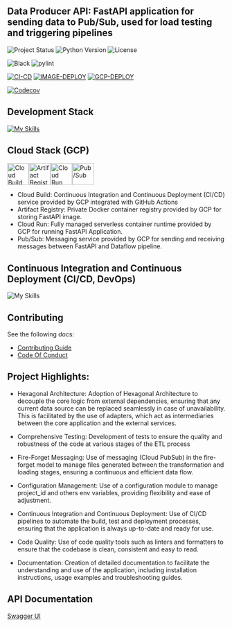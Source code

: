 ## Data Producer API: FastAPI application for sending data to Pub/Sub, used for load testing and triggering pipelines

![Project Status](https://img.shields.io/badge/status-done-green?style=for-the-badge&logo=github)
![Python Version](https://img.shields.io/badge/python-3.9-blue?style=for-the-badge&logo=python)
![License](https://img.shields.io/badge/license-MIT-blue?style=for-the-badge&logo=mit)

![Black](https://img.shields.io/badge/code%20style-black-000000.svg?style=for-the-badge&logo=python)
![pylint](https://img.shields.io/badge/pylint-10.00-green?style=for-the-badge&logo=python)

[![CI-CD](https://img.shields.io/github/actions/workflow/status/ivdatahub/data-producer-api/CI-CD.yaml?&style=for-the-badge&logo=githubactions&cacheSeconds=60&label=Tests)](https://github.com/ivdatahub/data-producer-api/actions/workflows/CI-CD.yml)
[![IMAGE-DEPLOY](https://img.shields.io/github/actions/workflow/status/ivdatahub/data-producer-api/deploy-image.yml?&style=for-the-badge&logo=github&cacheSeconds=60&label=Registry)](https://github.com/ivdatahub/data-producer-api/actions/workflows/deploy-cloud-run.yaml)
[![GCP-DEPLOY](https://img.shields.io/github/actions/workflow/status/ivdatahub/data-producer-api/deploy-cloud-run.yaml?&style=for-the-badge&logo=google&cacheSeconds=60&label=Deploy)](https://github.com/ivdatahub/data-producer-api/actions/workflows/deploy-cloud-run.yaml)

[![Codecov](https://img.shields.io/codecov/c/github/ivdatahub/data-producer-api?style=for-the-badge&logo=codecov)](https://app.codecov.io/gh/ivdatahub/data-producer-api)

## Development Stack

[![My Skills](https://skillicons.dev/icons?i=pycharm,python,github,gcp,docker,fastapi,postman&perline=7)](https://skillicons.dev)

## Cloud Stack (GCP)

<img src="docs/icons/cloud-build.png" Alt="Cloud Build" width="50" height="50"><img src="docs/icons/artifact-registry.png" Alt="Artifact Registry" width="50" height="50"><img src="docs/icons/cloud-run.png" Alt="Cloud Run" width="50" height="50"><img src="docs/icons/pubsub.png" Alt="Pub/Sub" width="50" height="50">

- Cloud Build: Continuous Integration and Continuous Deployment (CI/CD) service provided by GCP integrated with GitHub Actions
- Artifact Registry: Private Docker container registry provided by GCP for storing FastAPI image.
- Cloud Run: Fully managed serverless container runtime provided by GCP for running FastAPI Application.
- Pub/Sub: Messaging service provided by GCP for sending and receiving messages between FastAPI and Dataflow pipeline.

## Continuous Integration and Continuous Deployment (CI/CD, DevOps)

![My Skills](https://skillicons.dev/icons?i=githubactions)

## Contributing

See the following docs:

- [Contributing Guide](https://github.com/ivdatahub/data-producer-api/blob/main/CONTRIBUTING.md)
- [Code Of Conduct](https://github.com/ivdatahub/data-producer-api/blob/main/CODE_OF_CONDUCT.md)

## Project Highlights:

- Hexagonal Architecture: Adoption of Hexagonal Architecture to decouple the core logic from external dependencies, ensuring that any current data source can be replaced seamlessly in case of unavailability. This is facilitated by the use of adapters, which act as intermediaries between the core application and the external services.

- Comprehensive Testing: Development of tests to ensure the quality and robustness of the code at various stages of the ETL process

- Fire-Forget Messaging: Use of messaging (Cloud PubSub) in the fire-forget model to manage files generated between the transformation and loading stages, ensuring a continuous and efficient data flow.

- Configuration Management: Use of a configuration module to manage project_id and others env variables, providing flexibility and ease of adjustment.

- Continuous Integration and Continuous Deployment: Use of CI/CD pipelines to automate the build, test and deployment processes, ensuring that the application is always up-to-date and ready for use.

- Code Quality: Use of code quality tools such as linters and formatters to ensure that the codebase is clean, consistent and easy to read.

- Documentation: Creation of detailed documentation to facilitate the understanding and use of the application, including installation instructions, usage examples and troubleshooting guides.

## API Documentation

[Swagger UI](https://ivdatahub.github.io/data-producer-api/)

